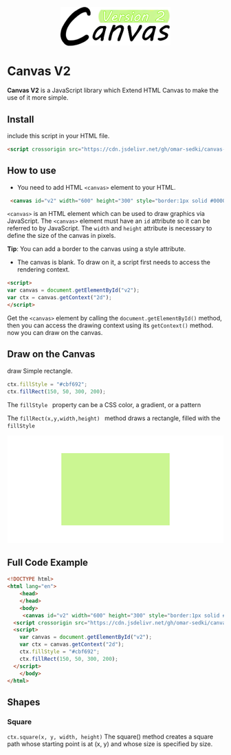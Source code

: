  <div align="center">
  <img width="256" heigth="256" src="src/images/logo.png" alt="canvas V2 logo"/>
</div>

# Canvas V2
**Canvas V2** is a JavaScript library which Extend HTML Canvas to make the use of it more simple.
## Install
include this script in your HTML file.

```html
<script crossorigin src="https://cdn.jsdelivr.net/gh/omar-sedki/canvas-v2@main/dist/js/canvas-v2.js"></script>
```

## How to use
- You need to add HTML ```<canvas>``` element to your HTML. 
```html
 <canvas id="v2" width="600" height="300" style="border:1px solid #000000"></canvas>
```
```<canvas>``` is an HTML element which can be used to draw graphics via JavaScript.
The ```<canvas>``` element must have an ```id``` attribute so it can be referred to by JavaScript.
The ```width``` and ```height``` attribute is necessary to define the size of the canvas in pixels.

**Tip**: You can add a border to the canvas using a style attribute.


 - The canvas is blank. To draw on it, a script first needs to access the rendering context. 

```html
<script>
var canvas = document.getElementById("v2");
var ctx = canvas.getContext("2d");
</script> 
```

  Get the ```<canvas>``` element by calling the ```document.getElementById()``` method, then you can access the drawing context using its ```getContext()``` method. now you can draw on the canvas.
  
  
## Draw on the Canvas
draw Simple rectangle.
```javascript
ctx.fillStyle = "#cbf692";
ctx.fillRect(150, 50, 300, 200); 
```
The  ```fillStyle ``` property can be a CSS color, a gradient, or a pattern

The  ```fillRect(x,y,width,height) ```  method draws a rectangle, filled with the  ```fillStyle```

<p align="center">
  <img src="src/images/canvas/fillRect(150,50,300,200).png" />
</p>

## Full Code Example 
```html
<!DOCTYPE html>
<html lang="en">
	<head>
	</head>
	<body>
	 <canvas id="v2" width="600" height="300" style="border:1px solid #000000"></canvas>  
  <script crossorigin src="https://cdn.jsdelivr.net/gh/omar-sedki/canvas-v2@main/dist/js/canvas-v2.js"></script>
  <script>
    var canvas = document.getElementById("v2");
    var ctx = canvas.getContext("2d");
    ctx.fillStyle = "#cbf692";
    ctx.fillRect(150, 50, 300, 200); 
  </script> 
	</body>
</html>
```

## Shapes

### Square
 ```ctx.square(x, y, width, height)```
The square() method creates a square path whose starting point is at (x, y) and whose size is specified by size. 
